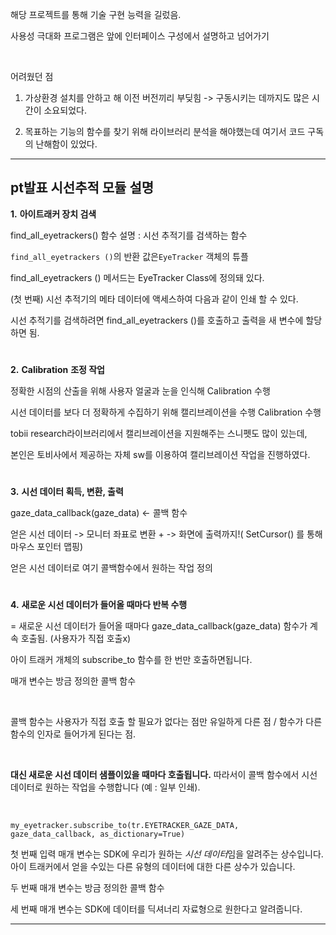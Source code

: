 해당 프로젝트를 통해 기술 구현 능력을 길렀음.

사용성 극대화 프로그램은 앞에 인터페이스 구성에서 설명하고 넘어가기

​    

어려웠던 점

1. 가상환경 설치를 안하고 해 이전 버전끼리 부딪힘 -> 구동시키는 데까지도 많은 시간이 소요되었다.

2. 목표하는 기능의 함수를 찾기 위해 라이브러리 분석을 해야했는데 여기서 코드 구독의 난해함이 있었다.

---

## pt발표 시선추적 모듈 설명

**1.**  **아이트래커 장치 검색** 

find_all_eyetrackers() 함수 설명 : 시선 추적기를 검색하는 함수

`find_all_eyetrackers ()`의 반환 값은`EyeTracker` 객체의 튜플

find_all_eyetrackers () 메서드는 EyeTracker  Class에 정의돼 있다.

(첫 번째) 시선 추적기의 메타 데이터에 액세스하여 다음과 같이 인쇄 할 수 있다.

시선 추적기를 검색하려면 find_all_eyetrackers ()를 호출하고 출력을 새 변수에 할당하면 됨.

#

**2.**  **Calibration** **조정 작업**

정확한 시점의 산출을 위해 사용자 얼굴과 눈을 인식해 Calibration 수행

시선 데이터를 보다 더 정확하게 수집하기 위해 캘리브레이션을 수행  Calibration 수행

tobii research라이브러리에서  캘리브레이션을 지원해주는 스니펫도 많이 있는데,

본인은 토비사에서 제공하는 자체 sw를 이용하여 캘리브레이션 작업을 진행하였다.

#

**3.**  **시선 데이터 획득, 변환, 출력**

gaze_data_callback(gaze_data) <- 콜백 함수

얻은 시선 데이터 -> 모니터 좌표로 변환 + -> 화면에 출력까지!( SetCursor() 를 통해 마우스 포인터 맵핑)

얻은 시선 데이터로 여기 콜백함수에서 원하는 작업 정의

#

**4.**  **새로운 시선 데이터가 들어올 때마다 반복 수행**

= 새로운 시선 데이터가 들어올 때마다 gaze_data_callback(gaze_data) 함수가 계속 호출됨. (사용자가 직접 호출x)

아이 트래커 개체의 subscribe_to 함수를 한 번만 호출하면됩니다.

매개 변수는 방금 정의한 콜백 함수

​    

콜백 함수는 사용자가 직접 호출 할 필요가 없다는 점만 유일하게 다른 점 / 함수가 다른 함수의 인자로 들어가게 된다는 점.

​    

**대신 새로운 시선 데이터 샘플이있을 때마다 호출됩니다.** 따라서이 콜백 함수에서 시선 데이터로 원하는 작업을 수행합니다 (예 : 일부 인쇄).

​    

```-
my_eyetracker.subscribe_to(tr.EYETRACKER_GAZE_DATA, gaze_data_callback, as_dictionary=True)
```

첫 번째 입력 매개 변수는 SDK에 우리가 원하는 *시선 데이터*임을 알려주는 상수입니다. 아이 트래커에서 얻을 수있는 다른 유형의 데이터에 대한 다른 상수가 있습니다. 

두 번째 매개 변수는 방금 정의한 콜백 함수

세 번째 매개 변수는 SDK에 데이터를 딕셔너리 자료형으로 원한다고 알려줍니다.

---